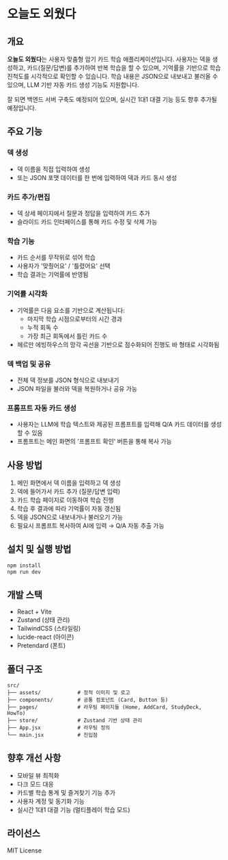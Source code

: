 # 오늘도 외웠다

## 개요

**오늘도 외웠다**는 사용자 맞춤형 암기 카드 학습 애플리케이션입니다. 사용자는 덱을 생성하고, 카드(질문/답변)를 추가하여 반복 학습을 할 수 있으며, 기억률을 기반으로 학습 진척도를 시각적으로 확인할 수 있습니다. 학습 내용은 JSON으로 내보내고 불러올 수 있으며, LLM 기반 자동 카드 생성 기능도 지원합니다.

잘 되면 백엔드 서버 구축도 예정되어 있으며, 실시간 1대1 대결 기능 등도 향후 추가될 예정입니다.

## 주요 기능

### 덱 생성
- 덱 이름을 직접 입력하여 생성
- 또는 JSON 포맷 데이터를 한 번에 입력하여 덱과 카드 동시 생성

### 카드 추가/편집
- 덱 상세 페이지에서 질문과 정답을 입력하여 카드 추가
- 슬라이드 카드 인터페이스를 통해 카드 수정 및 삭제 가능

### 학습 기능
- 카드 순서를 무작위로 섞어 학습
- 사용자가 '맞췄어요' / '틀렸어요' 선택
- 학습 결과는 기억률에 반영됨

### 기억률 시각화
- 기억률은 다음 요소를 기반으로 계산됩니다:
  - 마지막 학습 시점으로부터의 시간 경과
  - 누적 회독 수
  - 가장 최근 회독에서 틀린 카드 수
- 헤르만 에빙하우스의 망각 곡선을 기반으로 점수화되어 진행도 바 형태로 시각화됨

### 덱 백업 및 공유
- 전체 덱 정보를 JSON 형식으로 내보내기
- JSON 파일을 불러와 덱을 복원하거나 공유 가능

### 프롬프트 자동 카드 생성
- 사용자는 LLM에 학습 텍스트와 제공된 프롬프트를 입력해 Q/A 카드 데이터를 생성할 수 있음
- 프롬프트는 메인 화면의 '프롬프트 확인' 버튼을 통해 복사 가능

## 사용 방법

1. 메인 화면에서 덱 이름을 입력하고 덱 생성
2. 덱에 들어가서 카드 추가 (질문/답변 입력)
3. 카드 학습 페이지로 이동하여 학습 진행
4. 학습 후 결과에 따라 기억률이 자동 갱신됨
5. 덱을 JSON으로 내보내거나 불러오기 가능
6. 필요시 프롬프트 복사하여 AI에 입력 → Q/A 자동 추출 가능

## 설치 및 실행 방법

```bash
npm install
npm run dev
```

## 개발 스택
- React + Vite
- Zustand (상태 관리)
- TailwindCSS (스타일링)
- lucide-react (아이콘)
- Pretendard (폰트)

## 폴더 구조
```
src/
├── assets/            # 정적 이미지 및 로고
├── components/        # 공통 컴포넌트 (Card, Button 등)
├── pages/             # 라우팅 페이지들 (Home, AddCard, StudyDeck, HowTo)
├── store/             # Zustand 기반 상태 관리
├── App.jsx            # 라우팅 정의
└── main.jsx           # 진입점
```

## 향후 개선 사항
- 모바일 뷰 최적화
- 다크 모드 대응
- 카드별 학습 통계 및 즐겨찾기 기능 추가
- 사용자 계정 및 동기화 기능
- 실시간 1대1 대결 기능 (멀티플레이 학습 모드)

## 라이선스
MIT License